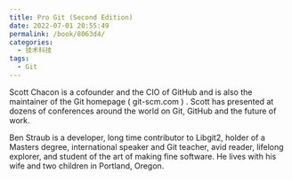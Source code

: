```yaml
---
title: Pro Git (Second Edition)
date: 2022-07-01 20:55:49
permalink: /book/8063d4/
categories:
  - 技术科技
tags:
  - Git
---
```


Scott Chacon is a cofounder and the CIO of GitHub and is also the maintainer of the Git homepage ( git-scm.com ) . Scott has presented at dozens of conferences around the world on Git, GitHub and the future of work.

Ben Straub is a developer, long time contributor to Libgit2, holder of a Masters degree, international speaker and Git teacher, avid reader, lifelong explorer, and student of the art of making fine software. He lives with his wife and two children in Portland, Oregon.


<!-- more -->

<BookShelf
album="https://cdn.jsdelivr.net/gh/jonsam-ng/image-hosting@master/oxygen-space/image.599mkigs87o0.webp"
title="Pro Git (Second Edition)"
author="Scott Chacon / Ben Straub"
intro=""
:tags="['Git']"
publisher="Apress"
lang="英文"
:pages="350"
link="https://www.aliyundrive.com/s/bAi5S2bUC65"
douban="https://book.douban.com/subject/26208470/"
/>
